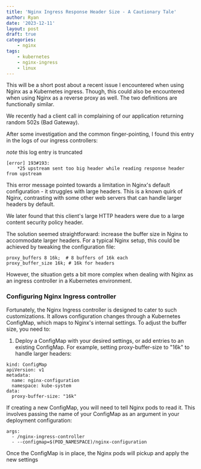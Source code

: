 ```yaml
---
title: 'Nginx Ingress Response Header Size - A Cautionary Tale'
author: Ryan
date: '2023-12-11'
layout: post
draft: true
categories:
    - nginx
tags:
    - kubernetes
    - nginx-ingress
    - linux
---
```


This will be a short post about a recent issue I encountered when using Nginx as a Kubernetes ingress. Though, this could also be encountered when using Nginx as a reverse proxy as well. The two definitions are functionally similar. 

We recently had a client call in complaining of our application returning random 502s (Bad Gateway). 

After some investigation and the common finger-pointing, I found this entry in the logs of our ingress controllers:

*note* this log entry is truncated 
```
[error] 193#193: 
    *25 upstream sent too big header while reading response header from upstream
```

This error message pointed towards a limitation in Nginx's default configuration - it struggles with large headers. This is a known quirk of Nginx, contrasting with some other web servers that can handle larger headers by default.

We later found that this client's large HTTP headers were due to a large content security policy header.

The solution seemed straightforward: increase the buffer size in Nginx to accommodate larger headers. For a typical Nginx setup, this could be achieved by tweaking the configuration file:
```
proxy_buffers 8 16k;  # 8 buffers of 16k each
proxy_buffer_size 16k; # 16k for headers
```

However, the situation gets a bit more complex when dealing with Nginx as an ingress controller in a Kubernetes environment.

### Configuring Nginx Ingress controller
Fortunately, the Nginx Ingress controller is designed to cater to such customizations. It allows configuration changes through a Kubernetes ConfigMap, which maps to Nginx's internal settings. To adjust the buffer size, you need to:

1) Deploy a ConfigMap with your desired settings, or add entries to an existing ConfigMap. For example, setting proxy-buffer-size to "16k" to handle larger headers:
```
kind: ConfigMap
apiVersion: v1
metadata:
  name: nginx-configuration
  namespace: kube-system
data:
  proxy-buffer-size: "16k"
```

If creating a new ConfigMap, you will need to tell Nginx pods to read it. This involves passing the name of your ConfigMap as an argument in your deployment configuration:
```
args:
  - /nginx-ingress-controller
  - --configmap=$(POD_NAMESPACE)/nginx-configuration

```

Once the ConfigMap is in place, the Nginx pods will pickup and apply the new settings

